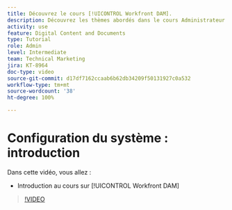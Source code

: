```yaml
---
title: Découvrez le cours [!UICONTROL Workfront DAM].
description: Découvrez les thèmes abordés dans le cours Administrateur ou administratrice [!UICONTROL Workfront DAM], configuration système (partie 1).
activity: use
feature: Digital Content and Documents
type: Tutorial
role: Admin
level: Intermediate
team: Technical Marketing
jira: KT-8964
doc-type: video
source-git-commit: d17df7162ccaab6b62db34209f50131927c0a532
workflow-type: tm+mt
source-wordcount: '38'
ht-degree: 100%

---
```


# Configuration du système : introduction

Dans cette vidéo, vous allez :

* Introduction au cours sur [!UICONTROL Workfront DAM]

>[!VIDEO](https://video.tv.adobe.com/v/335227/?quality=12&learn=on&enablevpops)

<!-- Learn more graphic & links to documentation articles
* Accessing help for Workfront DAM
* Workfront DAM within Workfront
-->
